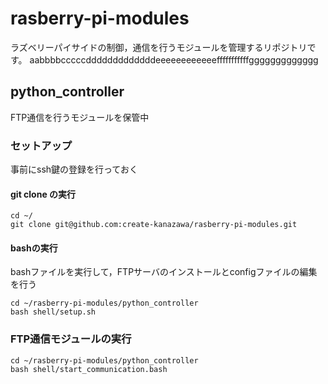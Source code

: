 # rasberry-pi-modules
ラズベリーパイサイドの制御，通信を行うモジュールを管理するリポジトリです。
aabbbbcccccdddddddddddddeeeeeeeeeeeefffffffffffggggggggggggg

## python_controller
FTP通信を行うモジュールを保管中

### セットアップ
事前にssh鍵の登録を行っておく
#### git clone の実行
```
cd ~/
git clone git@github.com:create-kanazawa/rasberry-pi-modules.git
```
#### bashの実行
bashファイルを実行して，FTPサーバのインストールとconfigファイルの編集を行う
```
cd ~/rasberry-pi-modules/python_controller
bash shell/setup.sh
```
### FTP通信モジュールの実行
```
cd ~/rasberry-pi-modules/python_controller
bash shell/start_communication.bash
```
